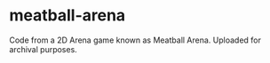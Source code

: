 # meatball-arena
Code from a 2D Arena game known as Meatball Arena. 
Uploaded for archival purposes. 
